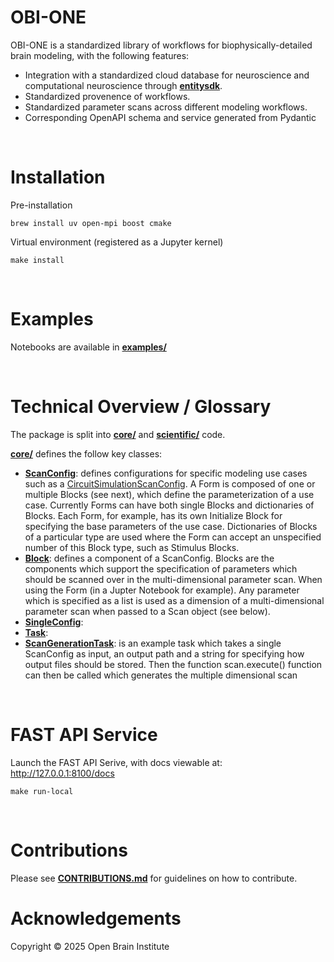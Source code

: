 # OBI-ONE

OBI-ONE is a standardized library of workflows for biophysically-detailed brain modeling, with the following features:
- Integration with a standardized cloud database for neuroscience and computational neuroscience through [**entitysdk**](github.com/openbraininstitute/entitysdk).
- Standardized provenence of workflows.
- Standardized parameter scans across different modeling workflows.
- Corresponding OpenAPI schema and service generated from Pydantic

<br>

# Installation


Pre-installation
```
brew install uv open-mpi boost cmake
```

Virtual environment (registered as a Jupyter kernel)
```
make install
```

<br>


# Examples
Notebooks are available in [**examples/**](examples/)

<br>


# Technical Overview / Glossary

The package is split into [**core/**](core/) and [**scientific/**](scientific/) code.

[**core/**](core/) defines the follow key classes:

- [**ScanConfig**](obi_one/core/scan_config.py): defines configurations for specific modeling use cases such as a [CircuitSimulationScanConfig](obi_one/scientific/simulation/simulations.py).  A Form is composed of one or multiple Blocks (see next), which define the parameterization of a use case. Currently Forms can have both single Blocks and dictionaries of Blocks. Each Form, for example, has its own Initialize Block for specifying the base parameters of the use case. Dictionaries of Blocks of a particular type are used where the Form can accept an unspecified number of this Block type, such as Stimulus Blocks.
- [**Block**](obi_one/core/block.py): defines a component of a ScanConfig. Blocks are the components which support the specification of parameters which should be scanned over in the multi-dimensional parameter scan. When using the Form (in a Jupter Notebook for example). Any parameter which is specified as a list is used as a dimension of a multi-dimensional parameter scan when passed to a Scan object (see below).
- [**SingleConfig**](obi_one/core/single.py):
- [**Task**](obi_one/core/task.py):
- [**ScanGenerationTask**](obi_one/core/scan_generation_task.py): is an example task which takes a single ScanConfig as input, an output path and a string for specifying how output files should be stored. Then the function scan.execute() function can then be called which generates the multiple dimensional scan


<br>


# FAST API Service

Launch the FAST API Serive, with docs viewable at: http://127.0.0.1:8100/docs
```
make run-local
```

<br>

# Contributions
Please see [**CONTRIBUTIONS.md**](CONTRIBUTIONS.md) for guidelines on how to contribute.
 
# Acknowledgements
Copyright © 2025 Open Brain Institute
